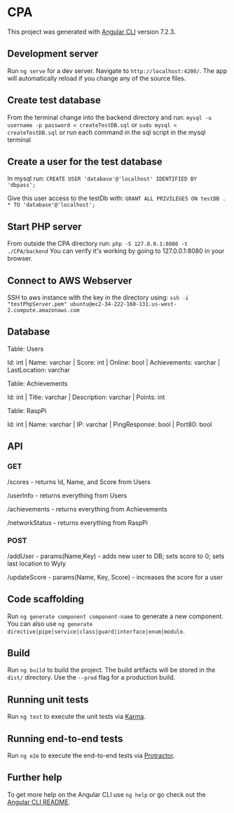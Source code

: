 # CPA

This project was generated with [Angular CLI](https://github.com/angular/angular-cli) version 7.2.3.

## Development server

Run `ng serve` for a dev server. Navigate to `http://localhost:4200/`. The app will automatically reload if you change any of the source files.

## Create test database
From the terminal change into the backend directory and run:
`mysql -u username -p password < createTestDB.sql`
or
`sudo mysql < createTestDB.sql`
or
run each command in the sql script in the mysql terminal

## Create a user for the test database
In mysql run:
`CREATE USER 'database'@'localhost' IDENTIFIED BY 'dbpass';`

Give this user access to the testDb with:
`GRANT ALL PRIVILEGES ON testDB . * TO 'database'@'localhost';`

## Start PHP server
From outside the CPA directory run:
`php -S 127.0.0.1:8080 -t ./CPA/backend`
You can verify it's working by going to 127.0.0.1:8080 in your browser.

## Connect to AWS Webserver
SSH to aws instance with the key in the directory using:
`ssh -i "testPhpServer.pem" ubuntu@ec2-34-222-160-131.us-west-2.compute.amazonaws.com`

## Database
Table: Users

Id: int | Name: varchar | Score: int | Online: bool | Achievements: varchar | LastLocation: varchar

Table: Achievements

Id: int | Title: varchar | Description: varchar | Points: int

Table: RaspPi

Id: int | Name: varchar | IP: varchar | PingResponse: bool | Port80: bool

## API
### GET
/scores - returns Id, Name, and Score from Users

/userInfo - returns everything from Users

/achievements - returns everything from Achievements

/networkStatus - returns everything from RaspPi

### POST
/addUser - params(Name,Key) - adds new user to DB; sets score to 0; sets last location to Wyly

/updateScore - params(Name, Key, Score) - increases the score for a user

## Code scaffolding

Run `ng generate component component-name` to generate a new component. You can also use `ng generate directive|pipe|service|class|guard|interface|enum|module`.

## Build

Run `ng build` to build the project. The build artifacts will be stored in the `dist/` directory. Use the `--prod` flag for a production build.

## Running unit tests

Run `ng test` to execute the unit tests via [Karma](https://karma-runner.github.io).

## Running end-to-end tests

Run `ng e2e` to execute the end-to-end tests via [Protractor](http://www.protractortest.org/).

## Further help

To get more help on the Angular CLI use `ng help` or go check out the [Angular CLI README](https://github.com/angular/angular-cli/blob/master/README.md).
